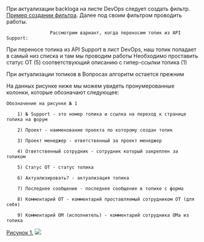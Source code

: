 При актуализации backloga на листе DevOps следует создать фильтр. [Пример создании фильтра](https://bu-techsupport-optiteam.netlify.app/posts/%D0%BF%D1%80%D0%B8%D0%BC%D0%B5%D1%80%20%D1%81%D0%BE%D0%B7%D0%B4%D0%B0%D0%BD%D0%B8%D1%8F%20%D1%84%D0%B8%D0%BB%D1%8C%D1%82%D1%80%D0%B0/).
Далее под своим фильтром проводить работы. 


					Рассмотрим вариант, когда переносим топик из API Support:
     
При переносе топика из API Support в лист DevOps, наш топик попадает в самый низ списка и там мы проводим работы 
Необходимо проставить статус ОТ (5) соответствующий описанию с гипер-ссылки топика (1) 


При актуализации топиков в Вопросах алгоритм остается прежним


На данных  рисунке ниже мы можем увидеть пронумерованные колонки, которые обозначают следующее:


	Обозначение на рисунке № 1
 
		1) № Support - это номер топика и ссылка на переход к странице топика на форум
  
		2) Проект - наименование проекта по которому создан топик
  
		3) Проект менеджер - ответственный за проект менеджер
  
		4) Ответственный сотрудник - сотрудник который закреплен за топиком
  
		5) Статус ОТ - статус топика 
  
		6) Актуализировать? - актуализация топика
  
		7) Последнее сообщение - последнее сообщение в топике с форма
  
		8) Комментарий ОТ - комментарий проставляемый сотрудником ОТ (для себя)
  
		9) Комментарий ОМ (исполнитель) - комментарий сотрудника ОМа из топика
  
		
[Рисунок 1.](https://habrastorage.org/webt/_t/2d/vq/_t2dvq93qnjmsftjspcdyswjgrc.png)
![](https://habrastorage.org/webt/_t/2d/vq/_t2dvq93qnjmsftjspcdyswjgrc.png)
																						



